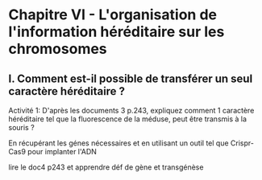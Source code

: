 # Chapitre VI - L'organisation de l'information héréditaire sur les chromosomes
## I. Comment est-il possible de transférer un seul caractère héréditaire ?

Activité 1: D'après les documents 3 p.243, expliquez comment 1 caractère héréditaire tel que la fluorescence de la méduse, peut être transmis à la souris ?

En récupérant les génes nécessaires et en utilisant un outil tel que Crispr-Cas9 pour implanter l'ADN

lire le doc4 p243 et apprendre déf de gène et transgénèse